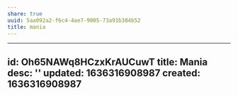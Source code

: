 ```yaml
---
share: true
uuid: 5aa092a2-f6c4-4ae7-9005-73a91b384b52
title: mania
---
```

---
id: Oh65NAWq8HCzxKrAUCuwT
title: Mania
desc: ''
updated: 1636316908987
created: 1636316908987
---

